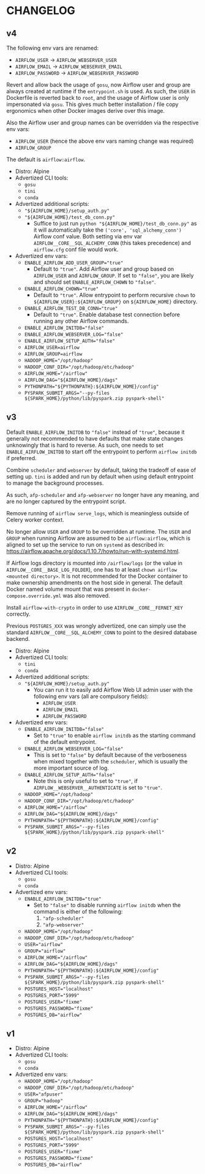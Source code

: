 # CHANGELOG

## v4

The following env vars are renamed:

- `AIRFLOW_USER` -> `AIRFLOW_WEBSERVER_USER`
- `AIRFLOW_EMAIL` -> `AIRFLOW_WEBSERVER_EMAIL`
- `AIRFLOW_PASSWORD` -> `AIRFLOW_WEBSERVER_PASSWORD`

Revert and allow back the usage of `gosu`, now Airflow user and group are
always created at runtime if the `entrypoint.sh` is used. As such, the `USER` in
Dockerfile is reverted back to `root`, and the usage of Airflow user is only
impersonated via `gosu`. This gives much better installation / file copy
ergonomics when other Docker images derive over this image.

Also the Airflow user and group names can be overridden via the respective env
vars:

- `AIRFLOW_USER` (hence the above env vars naming change was required)
- `AIRFLOW_GROUP`

The default is `airflow:airflow`.

- Distro: Alpine
- Advertized CLI tools:
  - `gosu`
  - `tini`
  - `conda`
- Advertized additional scripts:
  - `"${AIRFLOW_HOME}/setup_auth.py"`
  - `"${AIRFLOW_HOME}/test_db_conn.py"`
    - Suffice to just run `python "${AIRFLOW_HOME}/test_db_conn.py"` as it will
      automatically take the `('core', 'sql_alchemy_conn')` Airflow conf value.
      Both setting via env var `AIRFLOW__CORE__SQL_ALCHEMY_CONN` (this takes
      precedence) and `airflow.cfg` conf file would work.
- Advertized env vars:
  - `ENABLE_AIRFLOW_ADD_USER_GROUP="true"`
    - Default to `"true"`. Add Airflow user and group based on `AIRFLOW_USER`
      and `AIRFLOW_GROUP`. If set to `"false"`, you are likely and should set
      `ENABLE_AIRFLOW_CHOWN` to `"false"`.
  - `ENABLE_AIRFLOW_CHOWN="true"`
    - Default to `"true"`. Allow entrypoint to perform recursive `chown` to
      `${AIRFLOW_USER}:${AIRFLOW_GROUP}` on `${AIRFLOW_HOME}` directory.
  - `ENABLE_AIRFLOW_TEST_DB_CONN="true"`
    - Default to `"true"`. Enable database test connection before running any
      other Airflow commands.
  - `ENABLE_AIRFLOW_INITDB="false"`
  - `ENABLE_AIRFLOW_WEBSERVER_LOG="false"`
  - `ENABLE_AIRFLOW_SETUP_AUTH="false"`
  - `AIRFLOW_USER=airflow`
  - `AIRFLOW_GROUP=airflow`
  - `HADOOP_HOME="/opt/hadoop"`
  - `HADOOP_CONF_DIR="/opt/hadoop/etc/hadoop"`
  - `AIRFLOW_HOME="/airflow"`
  - `AIRFLOW_DAG="${AIRFLOW_HOME}/dags"`
  - `PYTHONPATH="${PYTHONPATH}:${AIRFLOW_HOME}/config"`
  - `PYSPARK_SUBMIT_ARGS="--py-files ${SPARK_HOME}/python/lib/pyspark.zip pyspark-shell"`

## v3

Default `ENABLE_AIRFLOW_INITDB` to `"false"` instead of `"true"`, because
it generally not recommended to have defaults that make state changes
unknowingly that is hard to reverse. As such, one needs to set
`ENABLE_AIRFLOW_INITDB` to start off the entrypoint to perform
`airflow initdb` if preferred.

Combine `scheduler` and `webserver` by default, taking the tradeoff of ease of
setting up. `tini` is added and run by default when using default entrypoint to
manage the background processes.

As such, `afp-scheduler` and `afp-webserver` no longer have any meaning, and are
no longer captured by the entrypoint script.

Remove running of `airflow serve_logs`, which is meaningless outside of Celery
worker context.

No longer allow `USER` and `GROUP` to be overridden at runtime. The `USER` and
`GROUP` when running Airflow are assumed to be `airflow:airflow`, which is
aligned to set up the service to run on `systemd` as described in:
<https://airflow.apache.org/docs/1.10.7/howto/run-with-systemd.html>.

If Airflow logs directory is mounted into `/airflow/logs` (or the value in
`AIRFLOW__CORE__BASE_LOG_FOLDER`), one has to at least
`chown airflow <mounted directory>`. It is not recommended for the Docker
container to make ownership amendments on the host side in general. The default
Docker named volume mount that was present in `docker-compose.override.yml` was
also removed.

Install `airflow-with-crypto` in order to use `AIRFLOW__CORE__FERNET_KEY`
correctly.

Previous `POSTGRES_XXX` was wrongly advertized, one can simply use the standard
`AIRFLOW__CORE__SQL_ALCHEMY_CONN` to point to the desired database backend.

- Distro: Alpine
- Advertized CLI tools:
  - `tini`
  - `conda`
- Advertized additional scripts:
  - `"${AIRFLOW_HOME}/setup_auth.py"`
    - You can run it to easily add Airflow Web UI admin user with the following
      env vars (all are compulsory fields):
      - `AIRFLOW_USER`
      - `AIRFLOW_EMAIL`
      - `AIRFLOW_PASSWORD`
- Advertized env vars:
  - `ENABLE_AIRFLOW_INITDB="false"`
    - Set to `"true"` to enable `airflow initdb` as the starting command of the
      default entrypoint.
  - `ENABLE_AIRFLOW_WEBSERVER_LOG="false"`
    - This is set to `"false"` by default because of the verboseness when mixed
      together with the `scheduler`, which is usually the more important source
      of log.
  - `ENABLE_AIRFLOW_SETUP_AUTH="false"`
    - Note this is only useful to set to `"true"`, if
      `AIRFLOW__WEBSERVER__AUTHENTICATE` is set to `"true"`.
  - `HADOOP_HOME="/opt/hadoop"`
  - `HADOOP_CONF_DIR="/opt/hadoop/etc/hadoop"`
  - `AIRFLOW_HOME="/airflow"`
  - `AIRFLOW_DAG="${AIRFLOW_HOME}/dags"`
  - `PYTHONPATH="${PYTHONPATH}:${AIRFLOW_HOME}/config"`
  - `PYSPARK_SUBMIT_ARGS="--py-files ${SPARK_HOME}/python/lib/pyspark.zip pyspark-shell"`

## v2

- Distro: Alpine
- Advertized CLI tools:
  - `gosu`
  - `conda`
- Advertized env vars:
  - `ENABLE_AIRFLOW_INITDB="true"`
    - Set to `"false"` to disable running `airflow initdb` when the command is
      either of the following:
      1. `"afp-scheduler"`
      2. `"afp-webserver"`
  - `HADOOP_HOME="/opt/hadoop"`
  - `HADOOP_CONF_DIR="/opt/hadoop/etc/hadoop"`
  - `USER="airflow"`
  - `GROUP="airflow"`
  - `AIRFLOW_HOME="/airflow"`
  - `AIRFLOW_DAG="${AIRFLOW_HOME}/dags"`
  - `PYTHONPATH="${PYTHONPATH}:${AIRFLOW_HOME}/config"`
  - `PYSPARK_SUBMIT_ARGS="--py-files ${SPARK_HOME}/python/lib/pyspark.zip pyspark-shell"`
  - `POSTGRES_HOST="localhost"`
  - `POSTGRES_PORT="5999"`
  - `POSTGRES_USER="fixme"`
  - `POSTGRES_PASSWORD="fixme"`
  - `POSTGRES_DB="airflow"`

## v1

- Distro: Alpine
- Advertized CLI tools:
  - `gosu`
  - `conda`
- Advertized env vars:
  - `HADOOP_HOME="/opt/hadoop"`
  - `HADOOP_CONF_DIR="/opt/hadoop/etc/hadoop"`
  - `USER="afpuser"`
  - `GROUP="hadoop"`
  - `AIRFLOW_HOME="/airflow"`
  - `AIRFLOW_DAG="${AIRFLOW_HOME}/dags"`
  - `PYTHONPATH="${PYTHONPATH}:${AIRFLOW_HOME}/config"`
  - `PYSPARK_SUBMIT_ARGS="--py-files ${SPARK_HOME}/python/lib/pyspark.zip pyspark-shell"`
  - `POSTGRES_HOST="localhost"`
  - `POSTGRES_PORT="5999"`
  - `POSTGRES_USER="fixme"`
  - `POSTGRES_PASSWORD="fixme"`
  - `POSTGRES_DB="airflow"`
